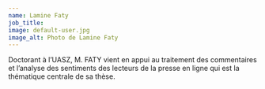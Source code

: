 ```yaml
---
name: Lamine Faty
job_title:
image: default-user.jpg
image_alt: Photo de Lamine Faty
---
```


Doctorant à l’UASZ, M. FATY vient en appui au traitement des commentaires et l’analyse des sentiments des lecteurs de la presse en ligne qui est la thématique centrale de sa thèse.
